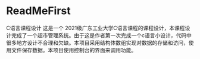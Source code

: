 # ReadMeFirst
C语言课程设计
这是一个 2021级广东工业大学C语言课程的课程设计，本课程设计完成了一个超市管理系统。由于这是作者第一次完成一个c语言小设计，代码中很多地方设计不合理和欠缺。本项目采用结构体数组实现对数据的存储和访问，使用文件保存数据。本项目使用控制台的界面来调用功能。
